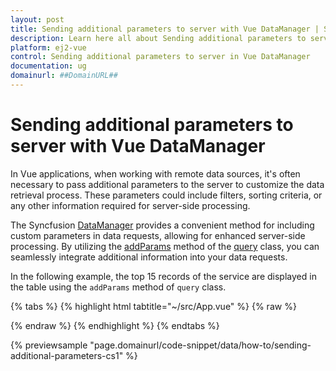```yaml
---
layout: post
title: Sending additional parameters to server with Vue DataManager | Syncfusion
description: Learn here all about Sending additional parameters to server with Syncfusion Vue DataManager of Syncfusion Essential JS 2 and more.
platform: ej2-vue
control: Sending additional parameters to server in Vue DataManager 
documentation: ug
domainurl: ##DomainURL##
---
```


# Sending additional parameters to server with Vue DataManager

In Vue applications, when working with remote data sources, it's often necessary to pass additional parameters to the server to customize the data retrieval process. These parameters could include filters, sorting criteria, or any other information required for server-side processing. 

The Syncfusion [DataManager](https://ej2.syncfusion.com/documentation/api/data/dataManager) provides a convenient method for including custom parameters in data requests, allowing for enhanced server-side processing. By utilizing the [addParams](https://ej2.syncfusion.com/documentation/api/data/query/#addparams) method of the [query](https://ej2.syncfusion.com/documentation/api/data/query) class, you can seamlessly integrate additional information into your data requests.

In the following example, the top 15 records of the service are displayed in the table using the `addParams` method of `query` class. 

{% tabs %}
{% highlight html tabtitle="~/src/App.vue" %}
{% raw %}
<template>
  <div id="app">
    <table class='e-table'>
      <tr><th>Order ID</th><th>Customer ID</th><th>Employee ID</th><th>Ship Country</th></tr>
      <tr v-for="(item, index) in items" :key="index">
        <td>{{ item.OrderID }}</td>
        <td>{{ item.CustomerID }}</td>
        <td>{{ item.EmployeeID }}</td>
        <td>{{ item.ShipCountry }}</td>
      </tr>
    </table>   
  </div>
</template>

<script>
import { DataManager, Query, ODataV4Adaptor } from '@syncfusion/ej2-data';

export default {
  data() {
    return {
      items: [] 
    };
  },
  mounted() {
    let SERVICE_URI = "https://services.odata.org/V4/Northwind/Northwind.svc/Orders";
    let dataManager = new DataManager({
      url: SERVICE_URI,
      adaptor: new ODataV4Adaptor()
    });
    dataManager.executeQuery(new Query().addParams('$top', '15')).then((e) => {
      this.items = e.result;
    });
  }
}
</script>

<style>
  .e-table {
    border: solid 1px #e0e0e0;
    border-collapse: collapse;
    font-family: Roboto;
  }

  .e-table td, .e-table th {
    border-style: solid;
    border-width: 1px 0 0;
    border-color: #e0e0e0;
    display: table-cell;
    font-size: 14px;
    line-height: 20px;
    overflow: hidden;
    padding: 8px 21px;
    vertical-align: middle;
    white-space: nowrap;
    width: auto;
  }
</style>
{% endraw %}
{% endhighlight %}
{% endtabs %}
        
{% previewsample "page.domainurl/code-snippet/data/how-to/sending-additional-parameters-cs1" %}